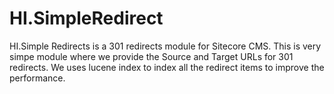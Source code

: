 # HI.SimpleRedirect
HI.Simple Redirects is a 301 redirects module for Sitecore CMS.
This is very simpe module where we provide the Source and Target URLs for 301 redirects.
We uses lucene index to index all the redirect items to improve the performance.
